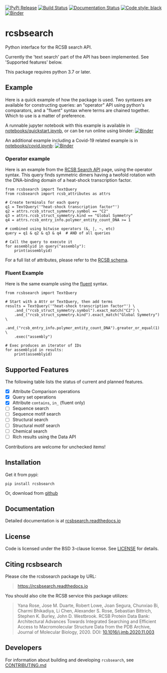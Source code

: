 [![PyPi Release](https://img.shields.io/pypi/v/rcsbsearch.svg)](https://pypi.org/project/rcsbsearch/)
[![Build Status](https://travis-ci.org/sbliven/rcsbsearch.svg?branch=master)](https://travis-ci.org/sbliven/rcsbsearch)
[![Documentation Status](https://readthedocs.org/projects/rcsbsearch/badge/?version=latest)](https://rcsbsearch.readthedocs.io/en/latest/?badge=latest)
[![Code style: black](https://img.shields.io/badge/code%20style-black-000000.svg)](https://github.com/psf/black)
[![Binder](https://mybinder.org/badge_logo.svg)](https://mybinder.org/v2/gh/sbliven/rcsbsearch/master?filepath=notebooks%2Fcovid.ipynb)

# rcsbsearch

Python interface for the RCSB search API.

Currently the 'text search' part of the API has been implemented. See 'Supported
features' below.

This package requires python 3.7 or later.

## Example

Here is a quick example of how the package is used. Two syntaxes are available for
constructing queries: an "operator" API using python's comparators, and a "fluent"
syntax where terms are chained together. Which to use is a matter of preference.

A runnable jupyter notebook with this example is available in [notebooks/quickstart.ipynb](notebooks/quickstart.ipynb), or can be run online using binder:
[![Binder](https://mybinder.org/badge_logo.svg)](https://mybinder.org/v2/gh/sbliven/rcsbsearch/master?filepath=notebooks%2Fquickstart.ipynb)

An additional example including a Covid-19 related example is in [notebooks/covid.ipynb](notebooks/covid.ipynb):
[![Binder](https://mybinder.org/badge_logo.svg)](https://mybinder.org/v2/gh/sbliven/rcsbsearch/master?filepath=notebooks%2Fcovid.ipynb)

### Operator example

Here is an example from the [RCSB Search
API](http://search.rcsb.org/#search-example-1) page, using the operator syntax. This
query finds symmetric dimers having a twofold rotation with the DNA-binding domain of
a heat-shock transcription factor.

    from rcsbsearch import TextQuery
    from rcsbsearch import rcsb_attributes as attrs

    # Create terminals for each query
    q1 = TextQuery('"heat-shock transcription factor"')
    q2 = attrs.rcsb_struct_symmetry.symbol == "C2"
    q3 = attrs.rcsb_struct_symmetry.kind == "Global Symmetry"
    q4 = attrs.rcsb_entry_info.polymer_entity_count_DNA >= 1

    # combined using bitwise operators (&, |, ~, etc)
    query = q1 & q2 & q3 & q4  # AND of all queries

    # Call the query to execute it
    for assemblyid in query("assembly"):
        print(assemblyid)

For a full list of attributes, please refer to the [RCSB
schema](http://search.rcsb.org/rcsbsearch/v2/metadata/schema).

### Fluent Example

Here is the same example using the
[fluent](https://en.wikipedia.org/wiki/Fluent_interface) syntax.

    from rcsbsearch import TextQuery

    # Start with a Attr or TextQuery, then add terms
    results = TextQuery('"heat-shock transcription factor"') \
        .and_("rcsb_struct_symmetry.symbol").exact_match("C2") \
        .and_("rcsb_struct_symmetry.kind").exact_match("Global Symmetry") \
        .and_("rcsb_entry_info.polymer_entity_count_DNA").greater_or_equal(1) \
        .exec("assembly")

    # Exec produces an iterator of IDs
    for assemblyid in results:
        print(assemblyid)

## Supported Features

The following table lists the status of current and planned features.

- [x] Attribute Comparison operations
- [x] Query set operations
- [x] Attribute `contains`, `in_` (fluent only)
- [ ] Sequence search
- [ ] Sequence motif search
- [ ] Structural search
- [ ] Structural motif search
- [ ] Chemical search
- [ ] Rich results using the Data API

Contributions are welcome for unchecked items!

## Installation

Get it from pypi:

    pip install rcsbsearch

Or, download from [github](https://github.com/sbliven/rcsbsearch)

## Documentation

Detailed documentation is at [rcsbsearch.readthedocs.io](https://rcsbsearch.readthedocs.io/en/latest/)

## License

Code is licensed under the BSD 3-clause license. See [LICENSE](LICENSE) for details.

## Citing rcsbsearch

Please cite the rcsbsearch package by URL:

> https://rcsbsearch.readthedocs.io

You should also cite the RCSB service this package utilizes:

> Yana Rose, Jose M. Duarte, Robert Lowe, Joan Segura, Chunxiao Bi, Charmi
> Bhikadiya, Li Chen, Alexander S. Rose, Sebastian Bittrich, Stephen K. Burley,
> John D. Westbrook. RCSB Protein Data Bank: Architectural Advances Towards
> Integrated Searching and Efficient Access to Macromolecular Structure Data
> from the PDB Archive, Journal of Molecular Biology, 2020.
> DOI: [10.1016/j.jmb.2020.11.003](https://doi.org/10.1016/j.jmb.2020.11.003)

## Developers

For information about building and developing `rcsbsearch`, see
[CONTRIBUTING.md](CONTRIBUTING.md)
